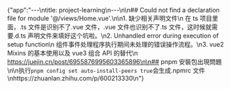 {"app":"---\ntitle: project-learning\n---\n\n## Could not find a declaration file for module '@/views/Home.vue'.\n\n1. 缺少相关声明文件\n   在 ts 项目里面，.ts 文件是识别不了.vue 文件，.vue 文件也识别不了.ts 文件，这时候就需要.d.ts 声明文件来填好这个坑啦。\n2. Unhandled error during execution of setup function\n   组件事件处理程序执行期间未处理的错误操作流程。\n3. vue2 Mixins 的基本使用以及 vue3 组合 API 的替代\n   https://juejin.cn/post/6955876995603365896\n\n## pnpm 安裝包出現問題\n\n执行`pnpm config set auto-install-peers true`会生成.npmrc 文件\nhttps://zhuanlan.zhihu.com/p/600213330\n"}